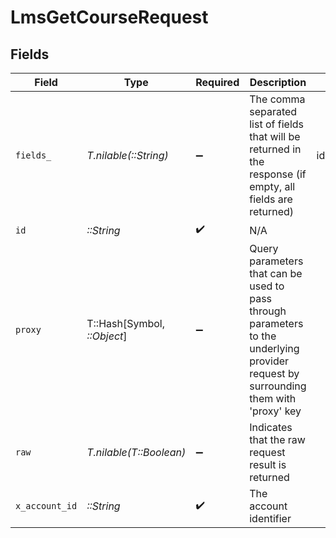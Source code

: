 # LmsGetCourseRequest


## Fields

| Field                                                                                                                                                                             | Type                                                                                                                                                                              | Required                                                                                                                                                                          | Description                                                                                                                                                                       | Example                                                                                                                                                                           |
| --------------------------------------------------------------------------------------------------------------------------------------------------------------------------------- | --------------------------------------------------------------------------------------------------------------------------------------------------------------------------------- | --------------------------------------------------------------------------------------------------------------------------------------------------------------------------------- | --------------------------------------------------------------------------------------------------------------------------------------------------------------------------------- | --------------------------------------------------------------------------------------------------------------------------------------------------------------------------------- |
| `fields_`                                                                                                                                                                         | *T.nilable(::String)*                                                                                                                                                             | :heavy_minus_sign:                                                                                                                                                                | The comma separated list of fields that will be returned in the response (if empty, all fields are returned)                                                                      | id,remote_id,external_reference,content_ids,remote_content_ids,title,description,languages,cover_url,url,active,duration,categories,skills,updated_at,created_at,content,provider |
| `id`                                                                                                                                                                              | *::String*                                                                                                                                                                        | :heavy_check_mark:                                                                                                                                                                | N/A                                                                                                                                                                               |                                                                                                                                                                                   |
| `proxy`                                                                                                                                                                           | T::Hash[Symbol, *::Object*]                                                                                                                                                       | :heavy_minus_sign:                                                                                                                                                                | Query parameters that can be used to pass through parameters to the underlying provider request by surrounding them with 'proxy' key                                              |                                                                                                                                                                                   |
| `raw`                                                                                                                                                                             | *T.nilable(T::Boolean)*                                                                                                                                                           | :heavy_minus_sign:                                                                                                                                                                | Indicates that the raw request result is returned                                                                                                                                 |                                                                                                                                                                                   |
| `x_account_id`                                                                                                                                                                    | *::String*                                                                                                                                                                        | :heavy_check_mark:                                                                                                                                                                | The account identifier                                                                                                                                                            |                                                                                                                                                                                   |